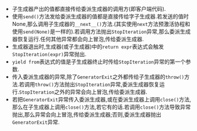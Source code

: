 - 子生成器产出的值都直接传给委派生成器的调用方(即客户端代码).
- 使用`send()`方法发给委派生成器的值都是直接传给字子生成器.若发送的值时None,那么调用子生成器的`__next__()`方法.(其实使用`next`方法预激活协程和使用`send(None)`是一样的).若调用方法抛出`StopIteration`异常,那么委派生成器恢复运行.任何其他异常都会向上冒泡,传给委派生成器.
- 生成器退出时,生成器(或子生成器)中的`return expr`表达式会触发`StopIteration(expr)`异常抛出.
- `yield from`表达式的值是子生成器终止时传给`StopIteration`异常的第一个参数.
- 传入委派生成器的异常,除了`GeneratorExit`之外都传给子生成器的`throw()`方法.若调用`throw()`方法抛出`StopIteration`异常,委派生成器恢复运行.`StopIteration`之外的异常会向上冒泡,传给委派生成器.
- 若把`GeneratorExit`异常传入委派生成器,或在委派生成器上调用`close()`方法,那么在子生成器上调用`close()`方法,若它有的话.若调用`close()`方法导致异常抛出,那么异常会向上冒泡,传给委派生成器;否则,委派生成器抛出`GeneratorExit`异常.